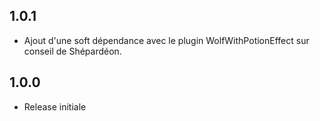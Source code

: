 ## 1.0.1

- Ajout d'une soft dépendance avec le plugin WolfWithPotionEffect sur conseil de Shépardéon.

## 1.0.0

- Release initiale